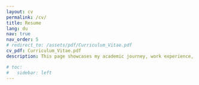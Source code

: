 ```yaml
---
layout: cv
permalink: /cv/
title: Resume
lang: du
nav: true
nav_order: 5
# redirect_to: /assets/pdf/Curriculum_Vitae.pdf
cv_pdf: Curriculum_Vitae.pdf
description: This page showcases my academic journey, work experience, and research interests. For collaborations or inquiries, feel free to connect with me.

# toc:
#   sidebar: left
---
```


<!-- to link the cv present in the asset folder -->
<!-- <meta http-equiv="refresh" content="0; url={{ site.baseurl }}/assets/pdf/Curriculum_Vitae.pdf">
<script>window.location.href = "{{ site.baseurl }}/assets/pdf/Curriculum_Vitae.pdf";</script> -->